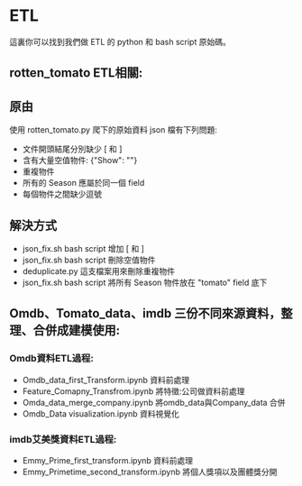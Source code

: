 # ETL

這裏你可以找到我們做 ETL 的 python 和 bash script 原始碼。

## rotten_tomato ETL相關:
## 原由
使用 rotten_tomato.py 爬下的原始資料 json 檔有下列問題:
* 文件開頭結尾分別缺少 [ 和 ]
* 含有大量空值物件: {"Show": ""}
* 重複物件
* 所有的 Season 應屬於同一個 field
* 每個物件之間缺少逗號

## 解決方式
* json_fix.sh bash script 增加 [ 和 ]
* json_fix.sh bash script 刪除空值物件
* deduplicate.py 這支檔案用來刪除重複物件
* json_fix.sh bash script 將所有 Season 物件放在 "tomato" field 底下

## Omdb、Tomato_data、imdb 三份不同來源資料，整理、合併成建模使用:
### Omdb資料ETL過程:
* Omdb_data_first_Transform.ipynb 資料前處理
* Feature_Comapny_Transfrom.ipynb 將特徵:公司做資料前處理
* Omda_data_merge_company.ipynb 將omdb_data與Company_data 合併
* Omdb_Data visualization.ipynb 資料視覺化

### imdb艾美獎資料ETL過程:
* Emmy_Prime_first_transform.ipynb 資料前處理
* Emmy_Primetime_second_transform.ipynb 將個人獎項以及團體獎分開
